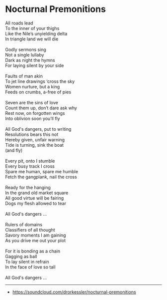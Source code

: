# Nocturnal Premonitions

All roads lead\
To the inner of your thighs\
Like the Nile’s unyielding delta\
In triangle land we will die\
\
Godly sermons sing\
Not a single lullaby\
Dark as night the hymns\
For laying silent by your side\
\
Faults of man akin\
To jet line drawings ‘cross the sky\
Women nurture, but a king\
Feeds on crumbs, a-free of pies \
\
Seven are the sins of love\
Count them up, don’t dare ask why\
Rest now, on forgotten wings\
Into oblivion soon you’ll fly\
\
All God's dangers, put to writing\
Resolutions bears this not\
Hereby given, unfair warning\
Tide is turning, sink the boat\
(and fly)\
\
Every pit, onto I stumble\
Every busy track I cross\
Spare me human, spare me humble\
Fetch the gangplank, nail the cross\
\
Ready for the hanging\
In the grand old market square\
All good virtue will be fairing\
Dogs my flesh allowed to tear\
\
All God's dangers ...\
\
Rulers of domains\
Classifiers of all thought\
Savory moments I am gaining\
As you drive me out your plot\
\
For it is bonding as a chain\
Gagging as ball\
To lay silent in refrain\
In the face of love so tall\
\
All God's dangers ...

---
- https://soundcloud.com/drorkessler/nocturnal-premonitions

